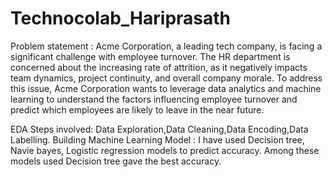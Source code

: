 # Technocolab_Hariprasath
Problem statement : Acme Corporation, a leading tech company, is facing a significant challenge with employee turnover. The HR department is concerned about the increasing rate of attrition, as it negatively impacts team dynamics, project continuity, and overall company morale. To address this issue, Acme Corporation wants to leverage data analytics and machine learning to understand the factors influencing employee turnover and predict which employees are likely to leave in the near future.

EDA Steps involved: Data Exploration,Data Cleaning,Data Encoding,Data Labelling.
Building Machine Learning Model : I have used Decision tree, Navie bayes, Logistic regression models to predict accuracy. Among these models used Decision tree gave the best accuracy. 
